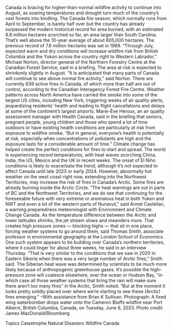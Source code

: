 Canada is bracing for higher-than-normal wildfire activity to continue into August, as soaring temperatures and drought turn much of the country’s vast forests into kindling.
The Canada fire season, which normally runs from April to September, is barely half over but the country has already surpassed the modern historical record for area burned, with an estimated 8.8 million hectares scorched so far, an area larger than South Carolina. That’s well above the 10-year average of about 805,000 hectares. The previous record of 7.6 million hectares was set in 1989.
“Through July, expected warm and dry conditions will increase wildfire risk from British Columbia and the Yukon across the country right to Western Labrador,” Michael Norton, director general of the Northern Forestry Centre at the Canadian Forest Service, said in a briefing. The area at risk is expected to shrinkonly slightly in August. “It is anticipated that many parts of Canada will continue to see above normal fire activity,” said Norton.
There are currently 639 active fires in Canada, of which more than half are out of control, according to the Canadian Interagency Forest Fire Centre. Weather patterns across North America have carried the smoke into some of the largest US cities, including New York, triggering weeks of air quality alerts, jeopardizing residents’ health and leading to flight cancellations and delays at some of the continent’s largest airports.
Marie-Ève Héroux, an air quality assessment manager with Health Canada, said in the briefing that seniors, pregnant people, young children and those who spend a lot of time outdoors or have existing health conditions are particularly at risk from exposure to wildfire smoke. “But in general, everyone’s health is potentially at risk, especially when concentrations of pollutants are high and the exposure lasts for a considerable amount of time.”
Climate change has helped create the perfect conditions for fires to start and spread. The world is experiencing record temperatures, with heat waves scorching China, India, the US, Mexico and the UK in recent weeks. The onset of El Niño conditions is likely to exacerbate the trend, although it’s not expected to affect Canada until late 2023 or early 2024.
However, abnormally hot weather on the west coast right now, extending into the Northwest Territories, may increase the risk of fires in Canada’s Arctic. Some fires are already burning inside the Arctic Circle.
“The heat warnings are out in parts of BC and the Northwest Territories, and we do see that continuing for the foreseeable future with very extreme or anomalous heat in both Yukon and NWT and even a lot of the western parts of Nunavut,” said Armel Castellan, a warning preparedness meteorologist with Environment and Climate Change Canada.
As the temperature difference between the Arctic and lower latitudes shrinks, the jet stream slows and meanders more. That creates high pressure zones — blocking highs — that sit in one place, forcing weather systems to go around them, said Thomas Smith, associate professor in environmental geography at the London School of Economics.
One such system appears to be building over Canada’s northern territories, where it could linger for about three weeks, he said in an interview Thursday.
“That is very similar to the conditions that we saw in 2020 in Eastern Siberia when there was a very large number of Arctic fires,” Smith said. The Siberian heat wave was determined by scientists to be much more likely because of anthropogenic greenhouse gases.
It’s possible the high-pressure zone will coalesce elsewhere, over the ocean or Hudson Bay, “in which case all those weather systems that bring the rain will make sure there aren’t too many fires” in the Arctic, Smith noted. “But at the moment it looks pretty solidly placed over where we’re starting to see these (Arctic) fires emerging.”
–With assistance from Brian K Sullivan.
Photograph: A fixed wing waterbomber drops water onto the Cameron Bluffs wildfire near Port Alberni, British Columbia, Canada, on Tuesday, June 6, 2023. Photo credit: James MacDonald/Bloomberg

Topics
Catastrophe
Natural Disasters
Wildfire
Canada
